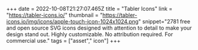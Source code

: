 +++
date = 2022-10-08T21:27:07.465Z
title = "Tabler Icons"
link = "https://tabler-icons.io/"
thumbnail = "https://tabler-icons.io/img/icons/apple-touch-icon-1024x1024.png"
snippet="2781 free and open source SVG icons designed with attention to detail to make your design stand out. Highly customizable. No attribution required. For commercial use."
tags = ["asset"," icon"]
+++
